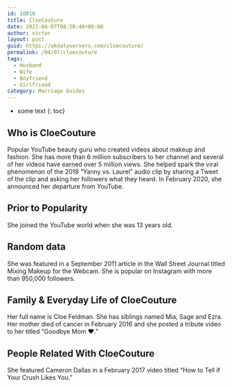 ```yaml
---
id: 10810
title: CloeCouture
date: 2021-04-07T08:50:48+00:00
author: victor
layout: post
guid: https://ukdataservers.com/cloecouture/
permalink: /04/07/cloecouture
tags:
  - Husband
  - Wife
  - Boyfriend
  - Girlfriend
category: Marriage Guides
---
```


* some text
{: toc}


## Who is CloeCouture



Popular YouTube beauty guru who created videos about makeup and fashion. She has more than 6 million subscribers to her channel and several of her videos have earned over 5 million views. She helped spark the viral phenomenon of the 2018 &#8220;Yanny vs. Laurel&#8221; audio clip by sharing a Tweet of the clip and asking her followers what they heard. In February 2020, she announced her departure from YouTube.

                
                
                
## Prior to Popularity



She joined the YouTube world when she was 13 years old.

                
                
                
## Random data



She was featured in a September 2011 article in the Wall Street Journal titled Mixing Makeup for the Webcam. She is popular on Instagram with more than 950,000 followers.

                
                
                
## Family & Everyday Life of CloeCouture



Her full name is Cloe Feldman. She has siblings named Mia, Sage and Ezra. Her mother died of cancer in February 2016 and she posted a tribute video to her titled &#8220;Goodbye Mom ♥.&#8221; 

                
                
                
## People Related With CloeCouture



She featured Cameron Dallas in a February 2017 video titled &#8220;How to Tell if Your Crush Likes You.&#8221;

                
              
            
          
          
          